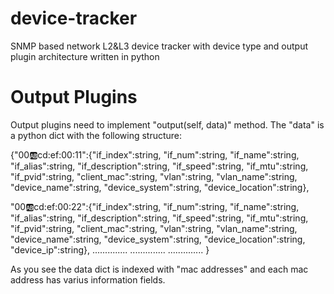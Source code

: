 device-tracker
==============

SNMP based network L2&amp;L3 device tracker with device type and output plugin architecture written in python


Output Plugins
==============
Output plugins need to implement "output(self, data)" method. The "data" is a python dict with the following structure:

{"00:ab:cd:ef:00:11":{"if_index":string, "if_num":string, "if_name":string, "if_alias":string, "if_description":string, "if_speed":string,
 "if_mtu":string, "if_pvid":string, "client_mac":string, "vlan":string, "vlan_name":string, "device_name":string,
 "device_system":string, "device_location":string},
 
 "00:ab:cd:ef:00:22":{"if_index":string, "if_num":string, "if_name":string, "if_alias":string, "if_description":string, "if_speed":string,
 "if_mtu":string, "if_pvid":string, "client_mac":string, "vlan":string, "vlan_name":string, "device_name":string,
 "device_system":string, "device_location":string, "device_ip":string},
 ..............
 ..............
 ..............
}

As you see the data dict is indexed with "mac addresses" and each mac address has varius information fields.
